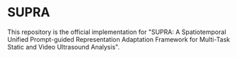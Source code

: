 # SUPRA
This repository is the official implementation for "SUPRA: A Spatiotemporal Unified Prompt-guided Representation Adaptation Framework for Multi-Task Static and Video Ultrasound Analysis".
